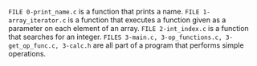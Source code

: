 `FILE 0-print_name.c` is a function that prints a name.
`FILE 1-array_iterator.c` is  a function that executes a function given as a parameter on each element of an array.
`FILE 2-int_index.c` is  a function that searches for an integer.
`FILES 3-main.c, 3-op_functions.c, 3-get_op_func.c, 3-calc.h` are all part of a program that performs simple operations.
